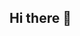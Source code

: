## Hi there 👋

<img srt = "https://github.com/PavelVNazarov/PavelVNazarov/blob/main/hello-hi.gif" width = "600"> 
